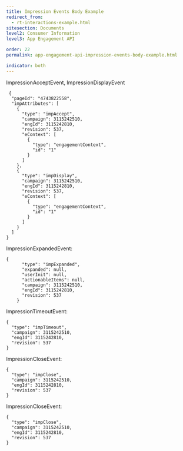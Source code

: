 ```yaml
---
title: Impression Events Body Example
redirect_from:
  - rt-interactions-example.html
sitesection: Documents
level2: Consumer Information
level3: App Engagement API

order: 22
permalink: app-engagement-api-impression-events-body-example.html

indicator: both
---
```


ImpressionAcceptEvent, ImpressionDisplayEvent

     {
      "pageId": "4743822558",
      "impAttributes": [
        {
          "type": "impAccept",
          "campaign": 3115242510,
          "engId": 3115242810,
          "revision": 537,
          "eContext": [
            {
              "type": "engagementContext",
              "id": "1"
            }
          ]
        },
        {
          "type": "impDisplay",
          "campaign": 3115242510,
          "engId": 3115242810,
          "revision": 537,
          "eContext": [
            {
              "type": "engagementContext",
              "id": "1"
            }
          ]
        }
      ]
    }

ImpressionExpandedEvent:

    {
          "type": "impExpanded",
          "expanded": null,
          "userInit": null,
          "actionableItems": null,
          "campaign": 3115242510,
          "engId": 3115242810,
          "revision": 537
        }

ImpressionTimeoutEvent:

    {
      "type": "impTimeout",
      "campaign": 3115242510,
      "engId": 3115242810,
      "revision": 537
    }

ImpressionCloseEvent:

    {
      "type": "impClose",
      "campaign": 3115242510,
      "engId": 3115242810,
      "revision": 537
    }

ImpressionCloseEvent:

    {
      "type": "impClose",
      "campaign": 3115242510,
      "engId": 3115242810,
      "revision": 537
    }
